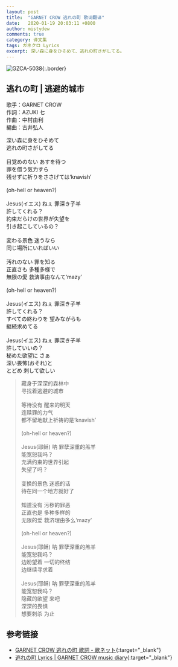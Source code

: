 ```yaml
---
layout: post
title:  "GARNET CROW 逃れの町 歌词翻译"
date:   2020-01-19 20:03:11 +0800
author: mistydew
comments: true
category: 译文集
tags: ガネクロ Lyrics
excerpt: 深い森に身をひそめて、逃れの町さがしてる。
---
```

![GZCA-5038](https://crowsub.github.io/assets/images/discography/album/GZCA-5038.jpg){:.border}

## 逃れの町 | 逃避的城市

歌手：GARNET CROW<br>
作詞：AZUKI 七<br>
作曲：中村由利<br>
編曲：古井弘人

<div class="lyric-original">
<p>
深い森に身をひそめて<br>
逃れの町さがしてる<br>
<br>
目覚めのない あすを待つ<br>
罪を償う気力すら<br>
残せずに祈りをささげては‘knavish’<br>
<br>
(oh-hell or heaven?)<br>
<br>
Jesus(イエス) ねぇ 罪深き子羊<br>
許してくれる？<br>
約束だらけの世界が失望を<br>
引き起こしているの？<br>
<br>
変わる景色 迷うなら<br>
同じ場所にいればいい<br>
<br>
汚れのない 罪を知る<br>
正直さも 多種多様で<br>
無限の愛 救済事由なんて‘mazy’<br>
<br>
(oh-hell or heaven?)<br>
<br>
Jesus(イエス) ねぇ 罪深き子羊<br>
許してくれる？<br>
すべての終わりを 望みながらも<br>
継続求めてる<br>
<br>
Jesus(イエス) ねぇ 罪深き子羊<br>
許していいの？<br>
秘めた欲望に さぁ<br>
深い畏怖(おそれ)と<br>
とどめ 刺して欲しい
</p>
</div>

<div class="lyric-translation">
<blockquote>
藏身于深深的森林中<br>
寻找着逃避的城市<br>
<br>
等待没有 醒来的明天<br>
连赎罪的力气<br>
都不留地献上祈祷的是‘knavish’<br>
<br>
(oh-hell or heaven?)<br>
<br>
Jesus(耶稣) 呐 罪孽深重的羔羊<br>
能宽恕我吗？<br>
充满约束的世界引起<br>
失望了吗？<br>
<br>
变换的景色 迷惑的话<br>
待在同一个地方就好了<br>
<br>
知道没有 污秽的罪恶<br>
正直也是 多种多样的<br>
无限的爱 救济理由多么‘mazy’<br>
<br>
(oh-hell or heaven?)<br>
<br>
Jesus(耶稣) 呐 罪孽深重的羔羊<br>
能宽恕我吗？<br>
边盼望着 一切的终结<br>
边继续寻求着<br>
<br>
Jesus(耶稣) 呐 罪孽深重的羔羊<br>
能宽恕我吗？<br>
隐藏的欲望 来吧<br>
深深的畏惧<br>
想要刺杀 为止
</blockquote>
</div>

## 参考链接

* [GARNET CROW 逃れの町 歌詞 - 歌ネット](https://www.uta-net.com/song/20210){:target="_blank"}
* [逃れの町 Lyrics \| GARNET CROW music diary](https://crowsub.github.io/lyrics/original/逃れの町.html){:target="_blank"}
